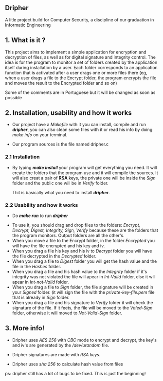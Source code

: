 ## Dripher

A litle project build for Computer Security, a discipline of our graduation in Informatic Engineering

## **1. What is it ?**

This project aims to implement a simple application for encryption and decryption of files, as well as for digital signature and integrity control. The idea is for the program to monitor a set of folders created by the application itself during installation by a user. Each folder corresponds to an application function that is activated after a user drags one or more files there (eg, when a user drags a file to the Encrypt folder, the program encrypts the file and moves the result to the Encrypted folder and so on)

Some of the comments are in Portuguese but it will be changed as soon as possible

## **2. Installation, usability and how it works**

- Our project have a *Makefile* with it you can install, compile and run _**dripher**_, you can also clean some files with it or read his info by doing _make info_ on your terminal.

- Our program sources is the file named dripher.c

### **2.1 Installation**

* By typing _**make install**_ your program will get everything you need. It will create the folders that the program use and it will compile the sources. It will also creat a pair of **RSA** keys, the private one will be inside the _Sign_ folder and the public one will be in _Verify_ folder.

  Thit is basically what you need to install _**dripher**_.
  
### **2.2 Usability and how it works**

 - Do _**make run**_ to run **_dripher_**

* To use it, you should drag and drop files to the folders: _Encrypt, Decrypt, Digest, Integrity, Sign, Verify_ because these are the folders that the program monitors. Output folders are all the other's.
 * When you move a file to the Encrypt folder, in the folder _Encrypted_ you will have the file encrypted and his key and iv.
 * When you drag a file his key and his iv to _Decrypt_ folder you will have the file decrypted in the _Decrypted_ folder.
 * When you drag a file to _Digest_ folder you will get the hash value and the file in the _Hashes_ folder. 
 * When you drag a file and his hash value to the _Integrity_ folder if it's integrity was not violated the file will apear in _Int-Valid_ folder, else it wll apear in _Int-not-Valid_ folder.
 * When you drag a file to _Sign_ folder, the file signature will be created in your _Signed_ folder. (it will sign the file with the _private-key-file.pem_ file that is already in _Sign_ folder.
 * When you drag a file and his signature to _Verify_ folder it will check the signature of the file. If it feets, the file will be moved to the _Valed-Sign_ folder, otherwise it will moved to _Not-Valid-Sign_ folder.
 
## **3. More info!**

- Dripher uses _AES 256_ with _CBC_ mode to encrypt and decrypt, the key's and iv's are generated by the _/dev/urandom_ file.
 
- Dripher signatures are made with _RSA keys_.

- Dripher uses _sha 256_ to calculate hash value from files


ps: dripher still has a lot of bugs to be fixed. This is just the beginning!
